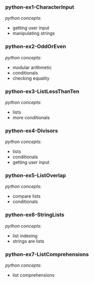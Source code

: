 ### python-ex1-CharacterInput
_python concepts:_
- getting user input
- manipulating strings

### python-ex2-OddOrEven
_python concepts:_
- modular arithmetic
- conditionals
- checking equality

### python-ex3-ListLessThanTen
_python concepts:_
- lists
- more conditionals

### python-ex4-Divisors
_python concepts:_
- lists
- conditionals
- getting user input

### python-ex5-ListOverlap
_python concepts:_
- compare lists
- conditionals

### python-ex6-StringLists
_python concepts:_
- list indexing
- strings are lists
  
### python-ex7-ListComprehensions
_python concepts:_
- list comprehensions

